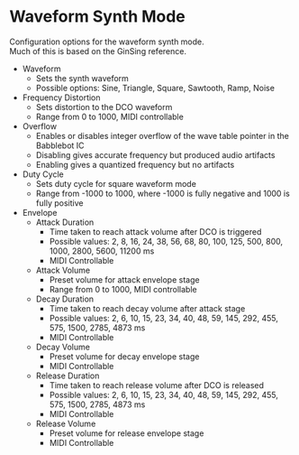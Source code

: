 Waveform Synth Mode
===================

Configuration options for the waveform synth mode.   
Much of this is based on the GinSing reference.

*	Waveform
	*	Sets the synth waveform
	*	Possible options: Sine, Triangle, Square, Sawtooth, Ramp, Noise
*	Frequency Distortion
	*	Sets distortion to the DCO waveform
	*	Range from 0 to 1000, MIDI controllable
*	Overflow
	*	Enables or disables integer overflow of the wave table pointer in the Babblebot IC
	*	Disabling gives accurate frequency but produced audio artifacts
	*	Enabling gives a quantized frequency but no artifacts
*	Duty Cycle
	*	Sets duty cycle for square waveform mode
	*	Range from -1000 to 1000, where -1000 is fully negative and 1000 is fully positive
*	Envelope
	*	Attack Duration
		*	Time taken to reach attack volume after DCO is triggered
		*	Possible values: 2, 8, 16, 24, 38, 56, 68, 80, 100, 125, 500, 800, 1000, 2800, 5600, 11200 ms
		*	MIDI Controllable
	*	Attack Volume
		*	Preset volume for attack envelope stage
		*	Range from 0 to 1000, MIDI controllable
	*	Decay Duration
		*	Time taken to reach decay volume after attack stage
		*	Possible values: 2, 6, 10, 15, 23, 34, 40, 48, 59, 145, 292, 455, 575, 1500, 2785, 4873 ms
		*	MIDI Controllable
	*	Decay Volume
		*	Preset volume for decay envelope stage
		*	MIDI Controllable
	*	Release Duration
		*	Time taken to reach release volume after DCO is released
		*	Possible values: 2, 6, 10, 15, 23, 34, 40, 48, 59, 145, 292, 455, 575, 1500, 2785, 4873 ms
		*	MIDI Controllable
	*	Release Volume
		*	Preset volume for release envelope stage
		*	MIDI Controllable
